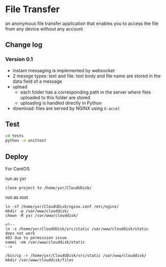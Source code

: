 # File Transfer

an anonymous file transfer application that enables you to access the file from any device without any account

## Change log
### Version 0.1

* instant messaging is implemented by websocket
* 2 messge types: text and file: text body and file name are stored in the data field of a message 
* upload
	* each folder has a corresponding path in the server where files uploaded to this folder are stored
	* uploading is handled directly in Python
* download: files are served by NGINX using `X-accel`



## Test
```bash
cd tests
python -m unittest
```

## Deploy
For CentOS

run as yxr
```
clone project to /home/yxr/CloudUDisk/
```

run as root
```
ln -sf /home/yxr/CloudUDisk/nginx.conf /etc/nginx/
mkdir -p /var/www/clouddisk/
chown -R yxr /var/www/clouddisk/

<!--
ln -s /home/yxr/CloudUDisk/src/static /var/www/clouddisk/static
does not work
403 due to permission issue
namei -om /var/www/clouddisk/static
-->

/bin/cp -r /home/yxr/CloudUDisk/src/static /var/www/clouddisk/
mkdir /var/www/clouddisk/files
```

